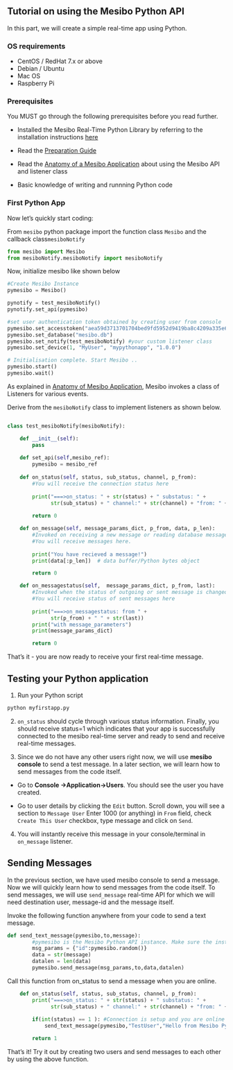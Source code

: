 ## Tutorial on using  the Mesibo Python API

In this part, we will create a simple real-time app using Python.

### OS requirements
- CentOS / RedHat 7.x or above
- Debian / Ubuntu
- Mac OS
- Raspberry Pi

### Prerequisites

You MUST go through the following prerequisites before you read further.

- Installed the Mesibo Real-Time Python Library by referring to the installation instructions 
  [here](https://mesibo.com/documentation/install/python) 

- Read the [Preparation Guide](https://mesibo.com/documentation/tutorials/first-app/)

- Read the [Anatomy of a Mesibo Application](https://mesibo.com) about using the Mesibo API and listener class

- Basic knowledge of writing and runnning Python code


### First Python App

Now let’s quickly start coding:

From `mesibo` python package import the function class `Mesibo` and the callback class`mesiboNotify` 

```python
from mesibo import Mesibo 
from mesiboNotify.mesiboNotify import mesiboNotify
```

Now, initialize mesibo like shown below
```python
#Create Mesibo Instance
pymesibo = Mesibo()

pynotify = test_mesiboNotify() 
pynotify.set_api(pymesibo)

#set user authentication token obtained by creating user from console
pymesibo.set_accesstoken("aea59d3713701704bed9fd5952d9419ba8c4209a335e664ef2g")
pymesibo.set_database("mesibo.db")
pymesibo.set_notify(test_mesiboNotify) #your custom listener class
pymesibo.set_device(1, "MyUser", "mypythonapp", "1.0.0")

# Initialisation complete. Start Mesibo ..
pymesibo.start()
pymesibo.wait()

```

As explained in [Anatomy of Mesibo Application](https://mesibo.com), Mesibo invokes a class of Listeners for various events. 

Derive from the `mesiboNotify` class to implement listeners as shown below.


```python

class test_mesiboNotify(mesiboNotify): 

    def __init__(self):
        pass
    
    def set_api(self,mesibo_ref):
        pymesibo = mesibo_ref
    
    def on_status(self, status, sub_status, channel, p_from):
        #You will receive the connection status here
        
        print("===>on_status: " + str(status) + " substatus: " +
              str(sub_status) + " channel:" + str(channel) + "from: " + str(p_from))
        
        return 0

    def on_message(self, message_params_dict, p_from, data, p_len):
        #Invoked on receiving a new message or reading database messages
        #You will receive messages here.
       
        print("You have recieved a message!")
        print(data[:p_len])  # data buffer/Python bytes object

        return 0

    def on_messagestatus(self,  message_params_dict, p_from, last):
        #Invoked when the status of outgoing or sent message is changed
        #You will receive status of sent messages here
        
        print("===>on_messagestatus: from " +
              str(p_from) + " " + str(last))
        print("with message_parameters")
        print(message_params_dict)

        return 0


```
That’s it - you are now ready to receive your first real-time message.

## Testing your Python application
1. Run your Python script 

```bash
python myfirstapp.py
```

2. `on_status` should cycle through various status information. Finally, you should receive status=1 which indicates that your app is successfully connected to the mesibo real-time server and ready to send and receive real-time messages.

3. Since we do not have any other users right now, we will use **mesibo console** to send a test message. In a later section, we will learn how to send messages from the code itself.

- Go to **Console ->Application->Users**. You should see the user you have created.

- Go to user details by clicking the `Edit` button. Scroll down, you will see a section to `Message User`
Enter 1000 (or anything) in `From` field, check `Create This User` checkbox, type message and click on `Send`.

4. You will instantly receive this message in your console/terminal in `on_message` listener.


## Sending Messages
In the previous section, we have used mesibo console to send a message. Now we will quickly learn how to send messages from the code itself. To send messages, we will use `send_message` real-time API for which we will need destination user, message-id and the message itself.

Invoke the following function anywhere from your code to send a text message. 

```python
def send_text_message(pymesibo,to,message):
        #pymesibo is the Mesibo Python API instance. Make sure the instance is initialised before you call API functions 
        msg_params = {"id":pymesibo.random()}
        data = str(message)
        datalen = len(data)
        pymesibo.send_message(msg_params,to,data,datalen)

```
Call this function from on_status to send a message when you are online.
```python
    def on_status(self, status, sub_status, channel, p_from):
        print("===>on_status: " + str(status) + " substatus: " +
              str(sub_status) + " channel:" + str(channel) + "from: " + str(p_from))
        
        if(int(status) == 1 ): #Connection is setup and you are online
            send_text_message(pymesibo,"TestUser","Hello from Mesibo Python. I am Online!")

        return 1
```
That’s it! Try it out by creating two users and send messages to each other by using the above function.
